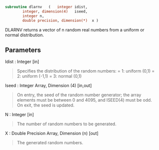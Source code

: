 ```fortran
subroutine dlarnv	(	integer	idist,
		integer, dimension(4)	iseed,
		integer	n,
		double precision, dimension(*)	x )
```

 DLARNV returns a vector of n random real numbers from a uniform or
 normal distribution.

## Parameters
Idist : Integer [in]
> Specifies the distribution of the random numbers:
> = 1:  uniform (0,1)
> = 2:  uniform (-1,1)
> = 3:  normal (0,1)

Iseed : Integer Array, Dimension (4) [in,out]
> On entry, the seed of the random number generator; the array
> elements must be between 0 and 4095, and ISEED(4) must be
> odd.
> On exit, the seed is updated.

N : Integer [in]
> The number of random numbers to be generated.

X : Double Precision Array, Dimension (n) [out]
> The generated random numbers.

